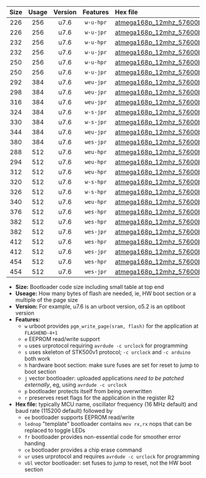 |Size|Usage|Version|Features|Hex file|
|:-:|:-:|:-:|:-:|:--|
|226|256|u7.6|`w-u-hpr`|[atmega168p_12mhz_57600bps_ur.hex](https://raw.githubusercontent.com/stefanrueger/urboot/main/atmega168p_12mhz_57600bps_ur.hex)|
|226|256|u7.6|`w-u-jpr`|[atmega168p_12mhz_57600bps_ur_vbl.hex](https://raw.githubusercontent.com/stefanrueger/urboot/main/atmega168p_12mhz_57600bps_ur_vbl.hex)|
|232|256|u7.6|`w-u-hpr`|[atmega168p_12mhz_57600bps_lednop_ur.hex](https://raw.githubusercontent.com/stefanrueger/urboot/main/atmega168p_12mhz_57600bps_lednop_ur.hex)|
|232|256|u7.6|`w-u-jpr`|[atmega168p_12mhz_57600bps_lednop_ur_vbl.hex](https://raw.githubusercontent.com/stefanrueger/urboot/main/atmega168p_12mhz_57600bps_lednop_ur_vbl.hex)|
|250|256|u7.6|`w-u-hpr`|[atmega168p_12mhz_57600bps_lednop_fr_ur.hex](https://raw.githubusercontent.com/stefanrueger/urboot/main/atmega168p_12mhz_57600bps_lednop_fr_ur.hex)|
|250|256|u7.6|`w-u-jpr`|[atmega168p_12mhz_57600bps_lednop_fr_ur_vbl.hex](https://raw.githubusercontent.com/stefanrueger/urboot/main/atmega168p_12mhz_57600bps_lednop_fr_ur_vbl.hex)|
|292|384|u7.6|`weu-jpr`|[atmega168p_12mhz_57600bps_ee_ur_vbl.hex](https://raw.githubusercontent.com/stefanrueger/urboot/main/atmega168p_12mhz_57600bps_ee_ur_vbl.hex)|
|298|384|u7.6|`weu-jpr`|[atmega168p_12mhz_57600bps_ee_lednop_ur_vbl.hex](https://raw.githubusercontent.com/stefanrueger/urboot/main/atmega168p_12mhz_57600bps_ee_lednop_ur_vbl.hex)|
|316|384|u7.6|`weu-jpr`|[atmega168p_12mhz_57600bps_ee_lednop_fr_ur_vbl.hex](https://raw.githubusercontent.com/stefanrueger/urboot/main/atmega168p_12mhz_57600bps_ee_lednop_fr_ur_vbl.hex)|
|324|384|u7.6|`w-s-jpr`|[atmega168p_12mhz_57600bps_vbl.hex](https://raw.githubusercontent.com/stefanrueger/urboot/main/atmega168p_12mhz_57600bps_vbl.hex)|
|330|384|u7.6|`w-s-jpr`|[atmega168p_12mhz_57600bps_lednop_vbl.hex](https://raw.githubusercontent.com/stefanrueger/urboot/main/atmega168p_12mhz_57600bps_lednop_vbl.hex)|
|344|384|u7.6|`weu-jpr`|[atmega168p_12mhz_57600bps_ee_lednop_fr_ce_ur_vbl.hex](https://raw.githubusercontent.com/stefanrueger/urboot/main/atmega168p_12mhz_57600bps_ee_lednop_fr_ce_ur_vbl.hex)|
|380|384|u7.6|`wes-jpr`|[atmega168p_12mhz_57600bps_ee_vbl.hex](https://raw.githubusercontent.com/stefanrueger/urboot/main/atmega168p_12mhz_57600bps_ee_vbl.hex)|
|288|512|u7.6|`weu-hpr`|[atmega168p_12mhz_57600bps_ee_ur.hex](https://raw.githubusercontent.com/stefanrueger/urboot/main/atmega168p_12mhz_57600bps_ee_ur.hex)|
|294|512|u7.6|`weu-hpr`|[atmega168p_12mhz_57600bps_ee_lednop_ur.hex](https://raw.githubusercontent.com/stefanrueger/urboot/main/atmega168p_12mhz_57600bps_ee_lednop_ur.hex)|
|312|512|u7.6|`weu-hpr`|[atmega168p_12mhz_57600bps_ee_lednop_fr_ur.hex](https://raw.githubusercontent.com/stefanrueger/urboot/main/atmega168p_12mhz_57600bps_ee_lednop_fr_ur.hex)|
|320|512|u7.6|`w-s-hpr`|[atmega168p_12mhz_57600bps.hex](https://raw.githubusercontent.com/stefanrueger/urboot/main/atmega168p_12mhz_57600bps.hex)|
|326|512|u7.6|`w-s-hpr`|[atmega168p_12mhz_57600bps_lednop.hex](https://raw.githubusercontent.com/stefanrueger/urboot/main/atmega168p_12mhz_57600bps_lednop.hex)|
|340|512|u7.6|`weu-hpr`|[atmega168p_12mhz_57600bps_ee_lednop_fr_ce_ur.hex](https://raw.githubusercontent.com/stefanrueger/urboot/main/atmega168p_12mhz_57600bps_ee_lednop_fr_ce_ur.hex)|
|376|512|u7.6|`wes-hpr`|[atmega168p_12mhz_57600bps_ee.hex](https://raw.githubusercontent.com/stefanrueger/urboot/main/atmega168p_12mhz_57600bps_ee.hex)|
|382|512|u7.6|`wes-hpr`|[atmega168p_12mhz_57600bps_ee_lednop.hex](https://raw.githubusercontent.com/stefanrueger/urboot/main/atmega168p_12mhz_57600bps_ee_lednop.hex)|
|382|512|u7.6|`wes-jpr`|[atmega168p_12mhz_57600bps_ee_lednop_vbl.hex](https://raw.githubusercontent.com/stefanrueger/urboot/main/atmega168p_12mhz_57600bps_ee_lednop_vbl.hex)|
|412|512|u7.6|`wes-hpr`|[atmega168p_12mhz_57600bps_ee_lednop_fr.hex](https://raw.githubusercontent.com/stefanrueger/urboot/main/atmega168p_12mhz_57600bps_ee_lednop_fr.hex)|
|412|512|u7.6|`wes-jpr`|[atmega168p_12mhz_57600bps_ee_lednop_fr_vbl.hex](https://raw.githubusercontent.com/stefanrueger/urboot/main/atmega168p_12mhz_57600bps_ee_lednop_fr_vbl.hex)|
|454|512|u7.6|`wes-hpr`|[atmega168p_12mhz_57600bps_ee_lednop_fr_ce.hex](https://raw.githubusercontent.com/stefanrueger/urboot/main/atmega168p_12mhz_57600bps_ee_lednop_fr_ce.hex)|
|454|512|u7.6|`wes-jpr`|[atmega168p_12mhz_57600bps_ee_lednop_fr_ce_vbl.hex](https://raw.githubusercontent.com/stefanrueger/urboot/main/atmega168p_12mhz_57600bps_ee_lednop_fr_ce_vbl.hex)|

- **Size:** Bootloader code size including small table at top end
- **Useage:** How many bytes of flash are needed, ie, HW boot section or a multiple of the page size
- **Version:** For example, u7.6 is an urboot version, o5.2 is an optiboot version
- **Features:**
  + `w` urboot provides `pgm_write_page(sram, flash)` for the application at `FLASHEND-4+1`
  + `e` EEPROM read/write support
  + `u` uses urprotocol requiring `avrdude -c urclock` for programming
  + `s` uses skeleton of STK500v1 protocol; `-c urclock` and `-c arduino` both work
  + `h` hardware boot section: make sure fuses are set for reset to jump to boot section
  + `j` vector bootloader: uploaded applications *need to be patched externally*, eg, using `avrdude -c urclock`
  + `p` bootloader protects itself from being overwritten
  + `r` preserves reset flags for the application in the register R2
- **Hex file:** typically MCU name, oscillator frequency (16 MHz default) and baud rate (115200 default) followed by
  + `ee` bootloader supports EEPROM read/write
  + `lednop` "template" bootloader contains `mov rx,rx` nops that can be replaced to toggle LEDs
  + `fr` bootloader provides non-essential code for smoother error handing
  + `ce` bootloader provides a chip erase command
  + `ur` uses urprotocol and requires `avrdude -c urclock` for programming
  + `vbl` vector bootloader: set fuses to jump to reset, not the HW boot section

